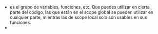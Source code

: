 - es el grupo de variables, funciones, etc. Que puedes utilizar en cierta parte del código, las que están en el scope global se pueden utilizar en cualquier parte, mientras las de scope local solo son usables en sus funciones.
-